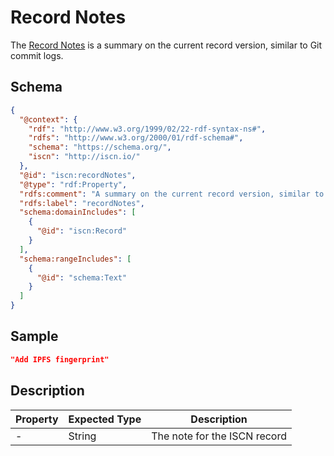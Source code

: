 # Record Notes

The [Record Notes](#) is a summary on the current record version, similar to Git commit logs.

## Schema

```json
{
  "@context": {
    "rdf": "http://www.w3.org/1999/02/22-rdf-syntax-ns#",
    "rdfs": "http://www.w3.org/2000/01/rdf-schema#",
    "schema": "https://schema.org/",
    "iscn": "http://iscn.io/"
  },
  "@id": "iscn:recordNotes",
  "@type": "rdf:Property",
  "rdfs:comment": "A summary on the current record version, similar to Git commit logs.",
  "rdfs:label": "recordNotes",
  "schema:domainIncludes": [
    {
      "@id": "iscn:Record"
    }
  ],
  "schema:rangeIncludes": [
    {
      "@id": "schema:Text"
    }
  ]
}
```

## Sample

```json
"Add IPFS fingerprint"
```

## Description

| Property | Expected Type | Description                  |
| -------- | ------------- | ---------------------------- |
| -        | String        | The note for the ISCN record |
